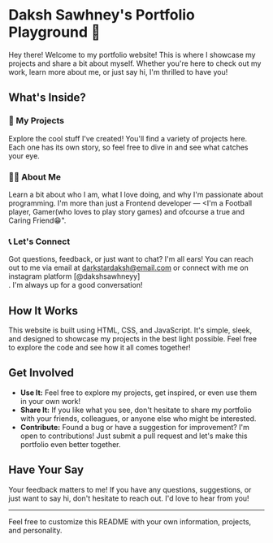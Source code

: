 # Daksh Sawhney's Portfolio Playground 🚀

Hey there! Welcome to my portfolio website! This is where I showcase my projects and share a bit about myself. Whether you're here to check out my work, learn more about me, or just say hi, I'm thrilled to have you!

## What's Inside?

### 🌟 My Projects
Explore the cool stuff I've created! You'll find a variety of projects here. Each one has its own story, so feel free to dive in and see what catches your eye.

### 🧑‍💼 About Me
Learn a bit about who I am, what I love doing, and why I'm passionate about programming. I'm more than just a Frontend developer — <I'm a Football player, Gamer(who loves to play story games) and ofcourse a true and Caring Friend😁".

### 📞 Let's Connect
Got questions, feedback, or just want to chat? I'm all ears! You can reach out to me via email at  darkstardaksh@email.com  or connect with me on <br>instagram platform [@dakshsawhneyy]<br/>. I'm always up for a good conversation!

## How It Works

This website is built using HTML, CSS, and JavaScript. It's simple, sleek, and designed to showcase my projects in the best light possible. Feel free to explore the code and see how it all comes together!

## Get Involved

- **Use It:** Feel free to explore my projects, get inspired, or even use them in your own work!
- **Share It:** If you like what you see, don't hesitate to share my portfolio with your friends, colleagues, or anyone else who might be interested.
- **Contribute:** Found a bug or have a suggestion for improvement? I'm open to contributions! Just submit a pull request and let's make this portfolio even better together.

## Have Your Say

Your feedback matters to me! If you have any questions, suggestions, or just want to say hi, don't hesitate to reach out. I'd love to hear from you!

---

Feel free to customize this README with your own information, projects, and personality.
